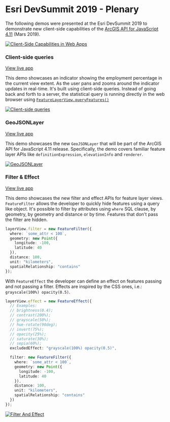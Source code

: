 # Esri DevSummit 2019 - Plenary

The following demos were presented at the Esri DevSummit 2019 to demonstrate new client-side capabilities of the [ArcGIS API for JavaScript 4.11](https://js.arcgis.com) (Mars 2019).

[![Client-Side Capabilities in Web Apps](https://img.youtube.com/vi/9po7pEcgoJs/maxresdefault.jpg)](https://www.youtube.com/watch?v=9po7pEcgoJs)

### Client-side queries

[View live app](https://ycabon.github.io/2019-devsummit-plenary/1_client-side-queries.html)

This demo showcases an indicator showing the employment percentage in the current view extent. As the user pans and zooms around the indicator updates in real-time. It's built using client-side queries. Instead of going back and forth to a server, the statistical query is running directly in the web browser using [`FeatureLayerView.queryFeatures()`](https://developers.arcgis.com/javascript/latest/api-reference/esri-views-layers-FeatureLayerView.html#queryFeatures)

[![Client-side queries](https://ycabon.github.io/2019-devsummit-plenary/1_client-side-queries.png)](https://ycabon.github.com/2019-devsummit-plenary/1_client-side-queries.html)

### GeoJSONLayer

[View live app](https://ycabon.github.io/2019-devsummit-plenary/2_geojson.html)

This demo showcases the new `GeoJSONLayer` that will be part of the ArcGIS API for JavaScript 4.11 release. Specifically, the demo covers familiar feature layer APIs like `definitionExpression`, `elevationInfo` and `renderer`.

[![GeoJSONLayer](https://ycabon.github.io/2019-devsummit-plenary/2_geojson.png)](https://ycabon.github.io/2019-devsummit-plenary/2_geojson.html)

### Filter & Effect

[View live app](https://ycabon.github.io/2019-devsummit-plenary/3_filter_effect.html)

This demo showcases the new filter and effect APIs for feature layer views.  
`FeatureFilter` allows the developer to quickly hide features using a query like object. It's possible to filter by attributes using `where` SQL clause, by geometry, by geometry and distance or by time. Features that don't pass the filter are hidden.  

```ts
layerView.filter = new FeatureFilter({
  where: `some_attr < 100`,
  geometry: new Point({
    longitude: -100,
    latitude: 40
  }),
  distance: 100,
  unit: "kilometers",
  spatialRelationship: "contains"
});
```

With `FeatureEffect` the developer can define an effect on features passing and not passing a filter. Effects are inspired by the CSS ones, i.e.: `grayscale(100%) opacity(0.5)`.

```ts
layerView.effect = new FeatureEffect({
  // Examples:
  // brightness(0.4);
  // contrast(200%);
  // grayscale(50%);
  // hue-rotate(90deg);
  // invert(75%);
  // opacity(25%);
  // saturate(30%);
  // sepia(60%);
  excludedEffect: "grayscale(100%) opacity(0.5)",

  filter: new FeatureFilter({
    where: `some_attr < 100`,
    geometry: new Point({
      longitude: -100,
      latitude: 40
    }),
    distance: 100,
    unit: "kilometers",
    spatialRelationship: "contains"
  })
});
```

[![Filter And Effect](https://ycabon.github.io/2019-devsummit-plenary/3_filter_effect.png)](https://ycabon.github.io/2019-devsummit-plenary/3_filter_effect.html)
